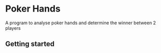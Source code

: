 # Poker Hands

A program to analyse poker hands and determine the winner between 2 players

## Getting started
